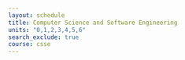 ```yaml
---
layout: schedule
title: Computer Science and Software Engineering
units: "0,1,2,3,4,5,6"
search_exclude: true
course: csse
---
```

